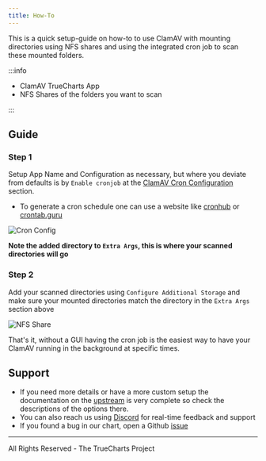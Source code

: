 ```yaml
---
title: How-To
---
```


This is a quick setup-guide on how-to to use ClamAV with mounting directories using NFS shares and using the integrated cron job to scan these mounted folders.

:::info

- ClamAV TrueCharts App
- NFS Shares of the folders you want to scan

:::

## Guide

### Step 1

Setup App Name and Configuration as necessary, but where you deviate from defaults is by `Enable cronjob` at the <u>ClamAV Cron Configuration</u> section.

- To generate a cron schedule one can use a website like [cronhub](https://crontab.cronhub.io) or [crontab.guru](https://crontab.guru)

![Cron Config](img/Cron-Config.png)

**Note the added directory to `Extra Args`, this is where your scanned directories will go**

### Step 2

Add your scanned directories using `Configure Additional Storage` and make sure your mounted directories match the directory in the `Extra Args` section above

![NFS Share](img/NFS-Share.png)

That's it, without a GUI having the cron job is the easiest way to have your ClamAV running in the background at specific times.

## Support

- If you need more details or have a more custom setup the documentation on the [upstream](https://github.com/Cisco-Talos/clamav) is very complete so check the descriptions of the options there.
- You can also reach us using [Discord](https://discord.gg/tVsPTHWTtr) for real-time feedback and support
- If you found a bug in our chart, open a Github [issue](https://github.com/truecharts/apps/issues/new/choose)

---

All Rights Reserved - The TrueCharts Project
